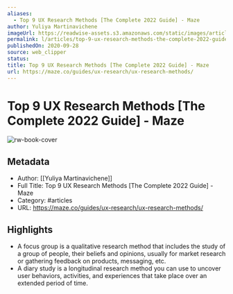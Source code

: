 ```yaml
---
aliases:
  - Top 9 UX Research Methods [The Complete 2022 Guide] - Maze
author: Yuliya Martinavichene
imageUrl: https://readwise-assets.s3.amazonaws.com/static/images/article3.5c705a01b476.png
permalink: l/articles/top-9-ux-research-methods-the-complete-2022-guide-maze
publishedOn: 2020-09-28
source: web_clipper
status: 
title: Top 9 UX Research Methods [The Complete 2022 Guide] - Maze
url: https://maze.co/guides/ux-research/ux-research-methods/
---
```

# Top 9 UX Research Methods [The Complete 2022 Guide] - Maze

![rw-book-cover](https://readwise-assets.s3.amazonaws.com/static/images/article3.5c705a01b476.png)

## Metadata

- Author: [[Yuliya Martinavichene]]
- Full Title: Top 9 UX Research Methods [The Complete 2022 Guide] - Maze
- Category: #articles
- URL: https://maze.co/guides/ux-research/ux-research-methods/

## Highlights

- A focus group is a qualitative research method that includes the study of a group of people, their beliefs and opinions, usually for market research or gathering feedback on products, messaging, etc.
- A diary study is a longitudinal research method you can use to uncover user behaviors, activities, and experiences that take place over an extended period of time.

